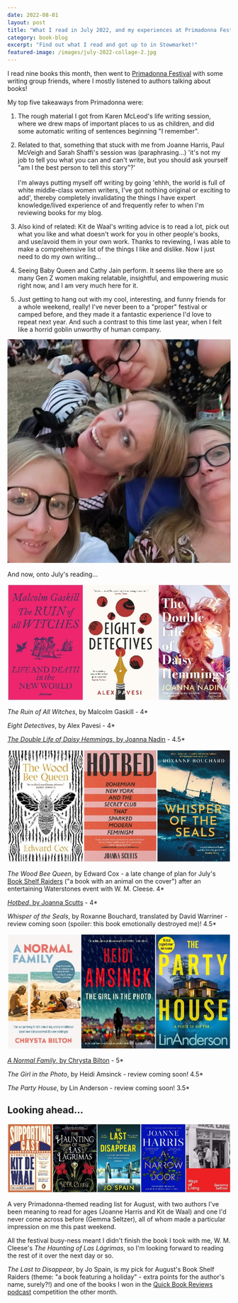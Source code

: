 ```yaml
---
date: 2022-08-01
layout: post
title: "What I read in July 2022, and my experiences at Primadonna Festival!"
category: book-blog
excerpt: "Find out what I read and got up to in Stowmarket!"
featured-image: /images/july-2022-collage-2.jpg
---
```


I read nine books this month, then went to [Primadonna Festival](https://primadonnafestival.com/) with some writing group friends, where I mostly listened to authors talking about books!

My top five takeaways from Primadonna were:

1. The rough material I got from Karen McLeod's life writing session, where we drew maps of important places to us as children, and did some automatic writing of sentences beginning "I remember".

2. Related to that, something that stuck with me from Joanne Harris, Paul McVeigh and Sarah Shaffi's session was (paraphrasing...) 'it's not my job to tell you what you can and can't write, but you should ask yourself "am I the best person to tell this story"?'<br><br>I'm always putting myself off writing by going 'ehhh, the world is full of white middle-class women writers, I've got nothing original or exciting to add', thereby completely invalidating the things I have expert knowledge/lived experience of and frequently refer to when I'm reviewing books for my blog.

3. Also kind of related: Kit de Waal's writing advice is to read a lot, pick out what you like and what doesn't work for you in other people's books, and use/avoid them in your own work. Thanks to reviewing, I was able to make a comprehensive list of the things I like and dislike. Now I just need to do my own writing...

4. Seeing Baby Queen and Cathy Jain perform. It seems like there are so many Gen Z women making relatable, insightful, and empowering music right now, and I am very much here for it.

5. Just getting to hang out with my cool, interesting, and funny friends for a whole weekend, really! I've never been to a "proper" festival or camped before, and they made it a fantastic experience I'd love to repeat next year. And such a contrast to this time last year, when I felt like a horrid goblin unworthy of human company.

![Four women posing for a selfie in a field](/images/alice-sarah-olga-penny.jpg)

And now, onto July's reading...

![The Ruin of All Witches, Eight Detectives, The Double Life of Daisy Hemmings](/images/july-2022-collage-1.jpg)

<cite>The Ruin of All Witches</cite>, by Malcolm Gaskill - 4*

<cite>Eight Detectives</cite>, by Alex Pavesi - 4*

[<cite>The Double Life of Daisy Hemmings</cite>, by Joanna Nadin](/blog-tour-the-double-life-of-daisy-hemmings/) - 4.5*

![The Wood Bee Queen, Hotbed, Whisper of the Seals](/images/july-2022-collage-2.jpg)

<cite>The Wood Bee Queen</cite>, by Edward Cox - a late change of plan for July's [Book Shelf Raiders](https://www.instagram.com/bookshelfraiders/) ("a book with an animal on the cover") after an entertaining Waterstones event with W. M. Cleese. 4*

[<cite>Hotbed</cite>, by Joanna Scutts](/blog-tour-hotbed/) - 4*

<cite>Whisper of the Seals</cite>, by Roxanne Bouchard, translated by David Warriner - review coming soon (spoiler: this book emotionally destroyed me)! 4.5*

![A Normal Family, The Girl in the Photo, The Party House](/images/july-2022-collage-3.jpg)

[<cite>A Normal Family</cite>, by Chrysta Bilton](/blog-tour-a-normal-family/) - 5*

<cite>The Girl in the Photo</cite>, by Heidi Amsinck - review coming soon! 4.5*

<cite>The Party House</cite>, by Lin Anderson - review coming soon! 3.5*

## Looking ahead...

![Supporting Cast, The Haunting of Las Lágrimas, The Last to Disappear, A Narrow Door, Ways of Living](/images/july-2022-collage-4.jpg)

A very Primadonna-themed reading list for August, with two authors I've been meaning to read for ages (Joanne Harris and Kit de Waal) and one I'd never come across before (Gemma Seltzer), all of whom made a particular impression on me this past weekend.

All the festival busy-ness meant I didn't finish the book I took with me, W. M. Cleese's <cite>The Haunting of Las Lágrimas</cite>, so I'm looking forward to reading the rest of it over the next day or so.

<cite>The Last to Disappear</cite>, by Jo Spain, is my pick for August's Book Shelf Raiders (theme: "a book featuring a holiday" - extra points for the author's name, surely?!) and one of the books I won in the [Quick Book Reviews podcast](https://t.co/AKWQhvYvv1) competition the other month.

